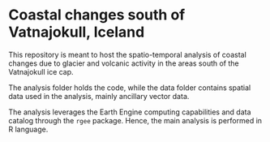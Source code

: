Coastal changes south of Vatnajokull, Iceland
================

This repository is meant to host the spatio-temporal analysis of coastal
changes due to glacier and volcanic activity in the areas south of the
Vatnajokull ice cap. 

The analysis folder holds the code, while the data
folder contains spatial data used in the analysis, mainly ancillary
vector data. 

The analysis leverages the Earth Engine computing
capabilities and data catalog through the `rgee` package. Hence, the
main analysis is performed in R language.
